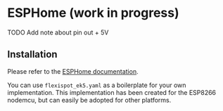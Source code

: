 # ESPHome (work in progress)

TODO Add note about pin out + 5V

## Installation

Please refer to the [ESPHome documentation](https://esphome.io/guides/getting_started_command_line.html).

You can use `flexispot_ek5.yaml` as a boilerplate for your own implementation. This implementation has been created for the ESP8266 nodemcu, but can easily be adopted for other platforms.
